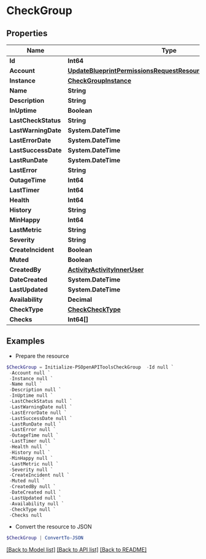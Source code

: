 # CheckGroup
## Properties

Name | Type | Description | Notes
------------ | ------------- | ------------- | -------------
**Id** | **Int64** |  | [optional] 
**Account** | [**UpdateBlueprintPermissionsRequestResourcePermissionSitesInner**](UpdateBlueprintPermissionsRequestResourcePermissionSitesInner.md) |  | [optional] 
**Instance** | [**CheckGroupInstance**](CheckGroupInstance.md) |  | [optional] 
**Name** | **String** |  | [optional] 
**Description** | **String** |  | [optional] 
**InUptime** | **Boolean** |  | [optional] 
**LastCheckStatus** | **String** |  | [optional] 
**LastWarningDate** | **System.DateTime** |  | [optional] 
**LastErrorDate** | **System.DateTime** |  | [optional] 
**LastSuccessDate** | **System.DateTime** |  | [optional] 
**LastRunDate** | **System.DateTime** |  | [optional] 
**LastError** | **String** |  | [optional] 
**OutageTime** | **Int64** |  | [optional] 
**LastTimer** | **Int64** |  | [optional] 
**Health** | **Int64** |  | [optional] 
**History** | **String** |  | [optional] 
**MinHappy** | **Int64** |  | [optional] 
**LastMetric** | **String** |  | [optional] 
**Severity** | **String** |  | [optional] 
**CreateIncident** | **Boolean** |  | [optional] 
**Muted** | **Boolean** |  | [optional] 
**CreatedBy** | [**ActivityActivityInnerUser**](ActivityActivityInnerUser.md) |  | [optional] 
**DateCreated** | **System.DateTime** |  | [optional] 
**LastUpdated** | **System.DateTime** |  | [optional] 
**Availability** | **Decimal** |  | [optional] 
**CheckType** | [**CheckCheckType**](CheckCheckType.md) |  | [optional] 
**Checks** | **Int64[]** |  | [optional] 

## Examples

- Prepare the resource
```powershell
$CheckGroup = Initialize-PSOpenAPIToolsCheckGroup  -Id null `
 -Account null `
 -Instance null `
 -Name null `
 -Description null `
 -InUptime null `
 -LastCheckStatus null `
 -LastWarningDate null `
 -LastErrorDate null `
 -LastSuccessDate null `
 -LastRunDate null `
 -LastError null `
 -OutageTime null `
 -LastTimer null `
 -Health null `
 -History null `
 -MinHappy null `
 -LastMetric null `
 -Severity null `
 -CreateIncident null `
 -Muted null `
 -CreatedBy null `
 -DateCreated null `
 -LastUpdated null `
 -Availability null `
 -CheckType null `
 -Checks null
```

- Convert the resource to JSON
```powershell
$CheckGroup | ConvertTo-JSON
```

[[Back to Model list]](../README.md#documentation-for-models) [[Back to API list]](../README.md#documentation-for-api-endpoints) [[Back to README]](../README.md)

